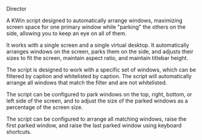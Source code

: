 Director

A KWin script designed to automatically arrange windows, maximizing screen space for one primary window while "parking" the others on the side, allowing you to keep an eye on all of them.

It works with a single screen and a single virtual desktop. It automatically arranges windows on the screen, parks them on the side, and adjusts their sizes to fit the screen, maintain aspect ratio, and maintain titlebar height.

The script is designed to work with a specific set of windows, which can be filtered by caption and whitelisted by caption. The script will automatically arrange all windows that match the filter and are not whitelisted.

The script can be configured to park windows on the top, right, bottom, or left side of the screen, and to adjust the size of the parked windows as a percentage of the screen size.

The script can be configured to arrange all matching windows, raise the first parked window, and raise the last parked window using keyboard shortcuts.

